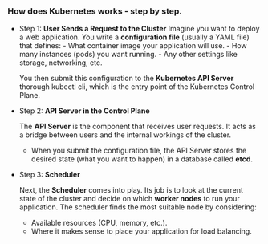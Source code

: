 ### How does Kubernetes works - step by step.

- Step 1: **User Sends a Request to the Cluster**
      Imagine you want to deploy a web application. You write a **configuration file** (usually a YAML file) that defines:
          - What container image your application will use.
          - How many instances (pods) you want running.
          - Any other settings like storage, networking, etc.

    You then submit this configuration to the **Kubernetes API Server** thorough kubectl cli, which is the entry point of the Kubernetes Control Plane.


- Step 2: **API Server in the Control Plane**

  The **API Server** is the component that receives user requests. It acts as a bridge between users and the internal workings of the cluster.
    - When you submit the configuration file, the API Server stores the desired state (what you want to happen) in a database called **etcd**.


- Step 3: **Scheduler**

  Next, the **Scheduler** comes into play. Its job is to look at the current state of the cluster and decide on which **worker nodes** to run your application. The scheduler finds the most suitable node by considering:

    - Available resources (CPU, memory, etc.).
    - Where it makes sense to place your application for load balancing.
